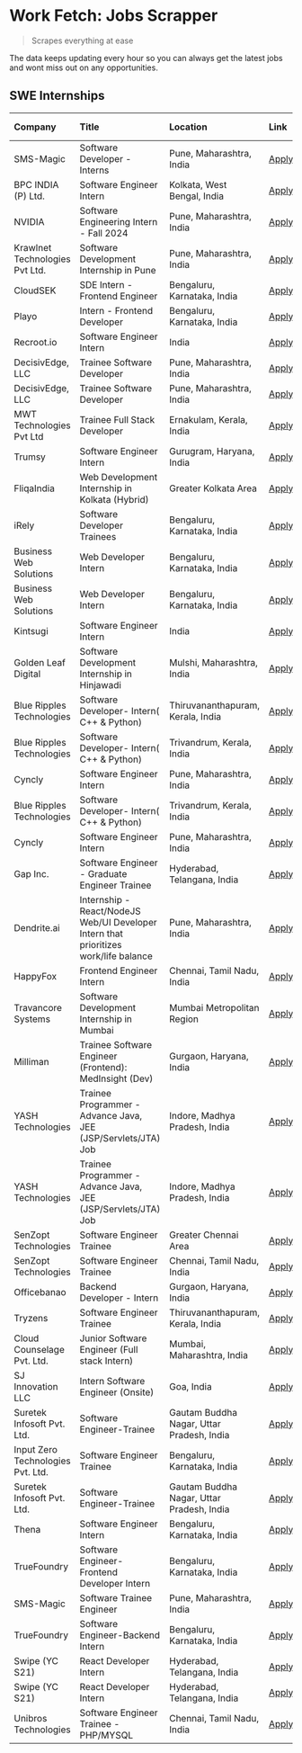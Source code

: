 # Work Fetch: Jobs Scrapper
> Scrapes everything at ease

The data keeps updating every hour so you can always get the latest jobs and wont miss out on any opportunities.

## SWE Internships
<!--START_SECTION:workfetch-->
| Company                           | Title                                                                                | Location                                  | Link                                                                                                                                                                                                                                                                                                  | Date Posted   |
|:----------------------------------|:-------------------------------------------------------------------------------------|:------------------------------------------|:------------------------------------------------------------------------------------------------------------------------------------------------------------------------------------------------------------------------------------------------------------------------------------------------------|:--------------|
| SMS-Magic                         | Software Developer -Interns                                                          | Pune, Maharashtra, India                  | [Apply](https://in.linkedin.com/jobs/view/software-developer-interns-at-sms-magic-3868627682?position=18&pageNum=0&refId=1Ol8urJxj%2FkMtq5Tf%2BJFvw%3D%3D&trackingId=YUROR1bvU11P%2Bb8PU3RB4A%3D%3D&trk=public_jobs_jserp-result_search-card)                                                         | 2024-03-24    |
| BPC INDIA (P) Ltd.                | Software Engineer Intern                                                             | Kolkata, West Bengal, India               | [Apply](https://in.linkedin.com/jobs/view/software-engineer-intern-at-bpc-india-p-ltd-3868269105?position=51&pageNum=0&refId=1Ol8urJxj%2FkMtq5Tf%2BJFvw%3D%3D&trackingId=upnqBrWjNMbRUBMqznj0lQ%3D%3D&trk=public_jobs_jserp-result_search-card)                                                       | 2024-03-24    |
| NVIDIA                            | Software Engineering Intern - Fall 2024                                              | Pune, Maharashtra, India                  | [Apply](https://in.linkedin.com/jobs/view/software-engineering-intern-fall-2024-at-nvidia-3868585188?position=23&pageNum=0&refId=1Ol8urJxj%2FkMtq5Tf%2BJFvw%3D%3D&trackingId=YC4ZYGx6x%2BtyiWO6ySt4wg%3D%3D&trk=public_jobs_jserp-result_search-card)                                                 | 2024-03-23    |
| Krawlnet Technologies Pvt Ltd.    | Software Development Internship in Pune                                              | Pune, Maharashtra, India                  | [Apply](https://in.linkedin.com/jobs/view/software-development-internship-in-pune-at-krawlnet-technologies-pvt-ltd-3868318801?position=6&pageNum=0&refId=1Ol8urJxj%2FkMtq5Tf%2BJFvw%3D%3D&trackingId=c%2Bc%2BaNIgoMAUW753seysLg%3D%3D&trk=public_jobs_jserp-result_search-card)                       | 2024-03-22    |
| CloudSEK                          | SDE Intern - Frontend Engineer                                                       | Bengaluru, Karnataka, India               | [Apply](https://in.linkedin.com/jobs/view/sde-intern-frontend-engineer-at-cloudsek-3866616176?position=11&pageNum=0&refId=1Ol8urJxj%2FkMtq5Tf%2BJFvw%3D%3D&trackingId=pQSiZQ16%2FlMpjlafHXIpGA%3D%3D&trk=public_jobs_jserp-result_search-card)                                                        | 2024-03-22    |
| Playo                             | Intern - Frontend Developer                                                          | Bengaluru, Karnataka, India               | [Apply](https://in.linkedin.com/jobs/view/intern-frontend-developer-at-playo-3864131172?position=17&pageNum=0&refId=1Ol8urJxj%2FkMtq5Tf%2BJFvw%3D%3D&trackingId=8tdowXeunVXV72GicOoQUg%3D%3D&trk=public_jobs_jserp-result_search-card)                                                                | 2024-03-22    |
| Recroot.io                        | Software Engineer Intern                                                             | India                                     | [Apply](https://in.linkedin.com/jobs/view/software-engineer-intern-at-recroot-io-3865016461?position=24&pageNum=0&refId=1Ol8urJxj%2FkMtq5Tf%2BJFvw%3D%3D&trackingId=jD1q0kg9onB9K4dT%2BCwtww%3D%3D&trk=public_jobs_jserp-result_search-card)                                                          | 2024-03-22    |
| DecisivEdge, LLC                  | Trainee Software Developer                                                           | Pune, Maharashtra, India                  | [Apply](https://in.linkedin.com/jobs/view/trainee-software-developer-at-decisivedge-llc-3853425558?position=27&pageNum=0&refId=1Ol8urJxj%2FkMtq5Tf%2BJFvw%3D%3D&trackingId=SiUGWG1imCZpwJIPVhGEZA%3D%3D&trk=public_jobs_jserp-result_search-card)                                                     | 2024-03-22    |
| DecisivEdge, LLC                  | Trainee Software Developer                                                           | Pune, Maharashtra, India                  | [Apply](https://in.linkedin.com/jobs/view/trainee-software-developer-at-decisivedge-llc-3853425558?position=2&pageNum=2&refId=13qenify8JldJUPzuYwGJg%3D%3D&trackingId=85eLmW1%2B1GeYt2wYd0qcUA%3D%3D&trk=public_jobs_jserp-result_search-card)                                                        | 2024-03-22    |
| MWT Technologies Pvt Ltd          | Trainee Full Stack Developer                                                         | Ernakulam, Kerala, India                  | [Apply](https://in.linkedin.com/jobs/view/trainee-full-stack-developer-at-mwt-technologies-pvt-ltd-3863344037?position=14&pageNum=0&refId=1Ol8urJxj%2FkMtq5Tf%2BJFvw%3D%3D&trackingId=mO6czog3KHWLaAyCXmzhWg%3D%3D&trk=public_jobs_jserp-result_search-card)                                          | 2024-03-20    |
| Trumsy                            | Software Engineer Intern                                                             | Gurugram, Haryana, India                  | [Apply](https://in.linkedin.com/jobs/view/software-engineer-intern-at-trumsy-3864795201?position=54&pageNum=0&refId=1Ol8urJxj%2FkMtq5Tf%2BJFvw%3D%3D&trackingId=aOQ8KBVkjnRi%2BKQMEmnhiQ%3D%3D&trk=public_jobs_jserp-result_search-card)                                                              | 2024-03-20    |
| FliqaIndia                        | Web Development Internship in Kolkata (Hybrid)                                       | Greater Kolkata Area                      | [Apply](https://in.linkedin.com/jobs/view/web-development-internship-in-kolkata-hybrid-at-fliqaindia-3864372048?position=55&pageNum=0&refId=1Ol8urJxj%2FkMtq5Tf%2BJFvw%3D%3D&trackingId=3Zd4DKPkVmq8ZN6jimnDpg%3D%3D&trk=public_jobs_jserp-result_search-card)                                        | 2024-03-19    |
| iRely                             | Software Developer Trainees                                                          | Bengaluru, Karnataka, India               | [Apply](https://in.linkedin.com/jobs/view/software-developer-trainees-at-irely-3860566039?position=4&pageNum=0&refId=1Ol8urJxj%2FkMtq5Tf%2BJFvw%3D%3D&trackingId=8viCB7JW%2BnpkjMAToBg31A%3D%3D&trk=public_jobs_jserp-result_search-card)                                                             | 2024-03-18    |
| Business Web Solutions            | Web Developer Intern                                                                 | Bengaluru, Karnataka, India               | [Apply](https://in.linkedin.com/jobs/view/web-developer-intern-at-business-web-solutions-3860721170?position=29&pageNum=0&refId=1Ol8urJxj%2FkMtq5Tf%2BJFvw%3D%3D&trackingId=Bfn36vsx5gH6zVEBfvuDfw%3D%3D&trk=public_jobs_jserp-result_search-card)                                                    | 2024-03-17    |
| Business Web Solutions            | Web Developer Intern                                                                 | Bengaluru, Karnataka, India               | [Apply](https://in.linkedin.com/jobs/view/web-developer-intern-at-business-web-solutions-3860721170?position=4&pageNum=2&refId=13qenify8JldJUPzuYwGJg%3D%3D&trackingId=iFTHTf12ygbPfJTHbRFDcg%3D%3D&trk=public_jobs_jserp-result_search-card)                                                         | 2024-03-17    |
| Kintsugi                          | Software Engineer Intern                                                             | India                                     | [Apply](https://in.linkedin.com/jobs/view/software-engineer-intern-at-kintsugi-3857074071?position=46&pageNum=0&refId=1Ol8urJxj%2FkMtq5Tf%2BJFvw%3D%3D&trackingId=FX3hNkkRzxqtF4M7PD5cFA%3D%3D&trk=public_jobs_jserp-result_search-card)                                                              | 2024-03-16    |
| Golden Leaf Digital               | Software Development Internship in Hinjawadi                                         | Mulshi, Maharashtra, India                | [Apply](https://in.linkedin.com/jobs/view/software-development-internship-in-hinjawadi-at-golden-leaf-digital-3858085305?position=12&pageNum=0&refId=1Ol8urJxj%2FkMtq5Tf%2BJFvw%3D%3D&trackingId=I0fbORb%2F4YE8eC2nyay5GQ%3D%3D&trk=public_jobs_jserp-result_search-card)                             | 2024-03-15    |
| Blue Ripples Technologies         | Software Developer- Intern( C++ & Python)                                            | Thiruvananthapuram, Kerala, India         | [Apply](https://in.linkedin.com/jobs/view/software-developer-intern-c%2B%2B-python-at-blue-ripples-technologies-3855594494?position=25&pageNum=0&refId=1Ol8urJxj%2FkMtq5Tf%2BJFvw%3D%3D&trackingId=Krxv9LJ%2BAjtsyqgg6iQFoA%3D%3D&trk=public_jobs_jserp-result_search-card)                           | 2024-03-14    |
| Blue Ripples Technologies         | Software Developer- Intern( C++  & Python)                                           | Trivandrum, Kerala, India                 | [Apply](https://in.linkedin.com/jobs/view/software-developer-intern-c%2B%2B-python-at-blue-ripples-technologies-3856150730?position=30&pageNum=0&refId=1Ol8urJxj%2FkMtq5Tf%2BJFvw%3D%3D&trackingId=DL%2BtSgzuWu3F0Cl5Tp8bhA%3D%3D&trk=public_jobs_jserp-result_search-card)                           | 2024-03-13    |
| Cyncly                            | Software Engineer Intern                                                             | Pune, Maharashtra, India                  | [Apply](https://in.linkedin.com/jobs/view/software-engineer-intern-at-cyncly-3853990178?position=33&pageNum=0&refId=1Ol8urJxj%2FkMtq5Tf%2BJFvw%3D%3D&trackingId=HJsWiiyQc2B95C3ivF58%2BA%3D%3D&trk=public_jobs_jserp-result_search-card)                                                              | 2024-03-13    |
| Blue Ripples Technologies         | Software Developer- Intern( C++  & Python)                                           | Trivandrum, Kerala, India                 | [Apply](https://in.linkedin.com/jobs/view/software-developer-intern-c%2B%2B-python-at-blue-ripples-technologies-3856150730?position=5&pageNum=2&refId=13qenify8JldJUPzuYwGJg%3D%3D&trackingId=lCMn4pWlRuM57lbl8IMxLg%3D%3D&trk=public_jobs_jserp-result_search-card)                                  | 2024-03-13    |
| Cyncly                            | Software Engineer Intern                                                             | Pune, Maharashtra, India                  | [Apply](https://in.linkedin.com/jobs/view/software-engineer-intern-at-cyncly-3853990178?position=8&pageNum=2&refId=13qenify8JldJUPzuYwGJg%3D%3D&trackingId=N%2B2u5HFVYtkRlXrM%2BLKQPA%3D%3D&trk=public_jobs_jserp-result_search-card)                                                                 | 2024-03-13    |
| Gap Inc.                          | Software Engineer - Graduate Engineer Trainee                                        | Hyderabad, Telangana, India               | [Apply](https://in.linkedin.com/jobs/view/software-engineer-graduate-engineer-trainee-at-gap-inc-3853818960?position=7&pageNum=0&refId=1Ol8urJxj%2FkMtq5Tf%2BJFvw%3D%3D&trackingId=QnNPb2l1NT6BeMfss23U2A%3D%3D&trk=public_jobs_jserp-result_search-card)                                             | 2024-03-12    |
| Dendrite.ai                       | Internship - React/NodeJS Web/UI Developer Intern that prioritizes work/life balance | Pune, Maharashtra, India                  | [Apply](https://in.linkedin.com/jobs/view/internship-react-nodejs-web-ui-developer-intern-that-prioritizes-work-life-balance-at-dendrite-ai-3853583200?position=41&pageNum=0&refId=1Ol8urJxj%2FkMtq5Tf%2BJFvw%3D%3D&trackingId=ZDdB4NmqDt3qM9vLwo4X5A%3D%3D&trk=public_jobs_jserp-result_search-card) | 2024-03-12    |
| HappyFox                          | Frontend Engineer Intern                                                             | Chennai, Tamil Nadu, India                | [Apply](https://in.linkedin.com/jobs/view/frontend-engineer-intern-at-happyfox-3848357951?position=48&pageNum=0&refId=1Ol8urJxj%2FkMtq5Tf%2BJFvw%3D%3D&trackingId=WG7PHg0mC0gh0PXjKt6upA%3D%3D&trk=public_jobs_jserp-result_search-card)                                                              | 2024-03-07    |
| Travancore Systems                | Software Development Internship in Mumbai                                            | Mumbai Metropolitan Region                | [Apply](https://in.linkedin.com/jobs/view/software-development-internship-in-mumbai-at-travancore-systems-3847706952?position=50&pageNum=0&refId=1Ol8urJxj%2FkMtq5Tf%2BJFvw%3D%3D&trackingId=YEejQ5psTWPO0esFxOsrQg%3D%3D&trk=public_jobs_jserp-result_search-card)                                   | 2024-03-05    |
| Milliman                          | Trainee Software Engineer (Frontend): MedInsight (Dev)                               | Gurgaon, Haryana, India                   | [Apply](https://in.linkedin.com/jobs/view/trainee-software-engineer-frontend-medinsight-dev-at-milliman-3792874280?position=9&pageNum=0&refId=1Ol8urJxj%2FkMtq5Tf%2BJFvw%3D%3D&trackingId=SXzXKk%2B11Muq93A2QuTIgA%3D%3D&trk=public_jobs_jserp-result_search-card)                                    | 2024-03-01    |
| YASH Technologies                 | Trainee Programmer - Advance Java, JEE (JSP/Servlets/JTA) Job                        | Indore, Madhya Pradesh, India             | [Apply](https://in.linkedin.com/jobs/view/trainee-programmer-advance-java-jee-jsp-servlets-jta-job-at-yash-technologies-3811759183?position=31&pageNum=0&refId=1Ol8urJxj%2FkMtq5Tf%2BJFvw%3D%3D&trackingId=hY1JJmtaSHR1BWzEVVM4Mw%3D%3D&trk=public_jobs_jserp-result_search-card)                     | 2024-02-13    |
| YASH Technologies                 | Trainee Programmer - Advance Java, JEE (JSP/Servlets/JTA) Job                        | Indore, Madhya Pradesh, India             | [Apply](https://in.linkedin.com/jobs/view/trainee-programmer-advance-java-jee-jsp-servlets-jta-job-at-yash-technologies-3811759183?position=6&pageNum=2&refId=13qenify8JldJUPzuYwGJg%3D%3D&trackingId=DZ9ExuQm%2BxNUlUYBnBTkWA%3D%3D&trk=public_jobs_jserp-result_search-card)                        | 2024-02-13    |
| SenZopt Technologies              | Software Engineer Trainee                                                            | Greater Chennai Area                      | [Apply](https://in.linkedin.com/jobs/view/software-engineer-trainee-at-senzopt-technologies-3827688781?position=42&pageNum=0&refId=1Ol8urJxj%2FkMtq5Tf%2BJFvw%3D%3D&trackingId=XatlGHUikNkzbjG3lEn1HA%3D%3D&trk=public_jobs_jserp-result_search-card)                                                 | 2024-02-12    |
| SenZopt Technologies              | Software Engineer Trainee                                                            | Chennai, Tamil Nadu, India                | [Apply](https://in.linkedin.com/jobs/view/software-engineer-trainee-at-senzopt-technologies-3827686880?position=59&pageNum=0&refId=1Ol8urJxj%2FkMtq5Tf%2BJFvw%3D%3D&trackingId=uqtJ%2BCeTycIin5BJz%2FQeig%3D%3D&trk=public_jobs_jserp-result_search-card)                                             | 2024-02-12    |
| Officebanao                       | Backend Developer - Intern                                                           | Gurgaon, Haryana, India                   | [Apply](https://in.linkedin.com/jobs/view/backend-developer-intern-at-officebanao-3814263731?position=37&pageNum=0&refId=1Ol8urJxj%2FkMtq5Tf%2BJFvw%3D%3D&trackingId=%2BfpIzUovxRiCc3uLf3xtgw%3D%3D&trk=public_jobs_jserp-result_search-card)                                                         | 2024-01-31    |
| Tryzens                           | Software Engineer Trainee                                                            | Thiruvananthapuram, Kerala, India         | [Apply](https://in.linkedin.com/jobs/view/software-engineer-trainee-at-tryzens-3809363491?position=44&pageNum=0&refId=1Ol8urJxj%2FkMtq5Tf%2BJFvw%3D%3D&trackingId=l8hY%2FAangExA2IsAUa9biA%3D%3D&trk=public_jobs_jserp-result_search-card)                                                            | 2024-01-18    |
| Cloud Counselage Pvt. Ltd.        | Junior Software Engineer (Full stack Intern)                                         | Mumbai, Maharashtra, India                | [Apply](https://in.linkedin.com/jobs/view/junior-software-engineer-full-stack-intern-at-cloud-counselage-pvt-ltd-3803132814?position=36&pageNum=0&refId=1Ol8urJxj%2FkMtq5Tf%2BJFvw%3D%3D&trackingId=qFEIQ8BZ1tCSvzyJcOV9zg%3D%3D&trk=public_jobs_jserp-result_search-card)                            | 2024-01-11    |
| SJ Innovation LLC                 | Intern Software Engineer (Onsite)                                                    | Goa, India                                | [Apply](https://in.linkedin.com/jobs/view/intern-software-engineer-onsite-at-sj-innovation-llc-3799959011?position=52&pageNum=0&refId=1Ol8urJxj%2FkMtq5Tf%2BJFvw%3D%3D&trackingId=EKj10my59tTK%2Bb1gumykow%3D%3D&trk=public_jobs_jserp-result_search-card)                                            | 2024-01-11    |
| Suretek Infosoft Pvt. Ltd.        | Software Engineer-Trainee                                                            | Gautam Buddha Nagar, Uttar Pradesh, India | [Apply](https://in.linkedin.com/jobs/view/software-engineer-trainee-at-suretek-infosoft-pvt-ltd-3800934643?position=32&pageNum=0&refId=1Ol8urJxj%2FkMtq5Tf%2BJFvw%3D%3D&trackingId=VwOlxYtmu8fhHMvnxlV7Aw%3D%3D&trk=public_jobs_jserp-result_search-card)                                             | 2024-01-09    |
| Input Zero Technologies Pvt. Ltd. | Software Engineer Trainee                                                            | Bengaluru, Karnataka, India               | [Apply](https://in.linkedin.com/jobs/view/software-engineer-trainee-at-input-zero-technologies-pvt-ltd-3800927643?position=39&pageNum=0&refId=1Ol8urJxj%2FkMtq5Tf%2BJFvw%3D%3D&trackingId=WfXW2CVV1vbSRmuW5J%2FXuw%3D%3D&trk=public_jobs_jserp-result_search-card)                                    | 2024-01-09    |
| Suretek Infosoft Pvt. Ltd.        | Software Engineer-Trainee                                                            | Gautam Buddha Nagar, Uttar Pradesh, India | [Apply](https://in.linkedin.com/jobs/view/software-engineer-trainee-at-suretek-infosoft-pvt-ltd-3800934643?position=7&pageNum=2&refId=13qenify8JldJUPzuYwGJg%3D%3D&trackingId=0Zi7BwHtLsHixrjr%2FYHtHA%3D%3D&trk=public_jobs_jserp-result_search-card)                                                | 2024-01-09    |
| Thena                             | Software Engineer Intern                                                             | Bengaluru, Karnataka, India               | [Apply](https://in.linkedin.com/jobs/view/software-engineer-intern-at-thena-3778731751?position=22&pageNum=0&refId=1Ol8urJxj%2FkMtq5Tf%2BJFvw%3D%3D&trackingId=ZI2bNUZIju6z6cST4i7XQg%3D%3D&trk=public_jobs_jserp-result_search-card)                                                                 | 2023-12-05    |
| TrueFoundry                       | Software Engineer- Frontend Developer Intern                                         | Bengaluru, Karnataka, India               | [Apply](https://in.linkedin.com/jobs/view/software-engineer-frontend-developer-intern-at-truefoundry-3790095058?position=21&pageNum=0&refId=1Ol8urJxj%2FkMtq5Tf%2BJFvw%3D%3D&trackingId=DxPZwMX2MZGbokLzYTPT5A%3D%3D&trk=public_jobs_jserp-result_search-card)                                        | 2023-11-24    |
| SMS-Magic                         | Software Trainee Engineer                                                            | Pune, Maharashtra, India                  | [Apply](https://in.linkedin.com/jobs/view/software-trainee-engineer-at-sms-magic-3761409781?position=38&pageNum=0&refId=1Ol8urJxj%2FkMtq5Tf%2BJFvw%3D%3D&trackingId=JmfZL4t%2Bt0F7RQRu5nD1ug%3D%3D&trk=public_jobs_jserp-result_search-card)                                                          | 2023-11-16    |
| TrueFoundry                       | Software Engineer-Backend Intern                                                     | Bengaluru, Karnataka, India               | [Apply](https://in.linkedin.com/jobs/view/software-engineer-backend-intern-at-truefoundry-3779508170?position=40&pageNum=0&refId=1Ol8urJxj%2FkMtq5Tf%2BJFvw%3D%3D&trackingId=PifGEATBQ1YoPbs9V68QVw%3D%3D&trk=public_jobs_jserp-result_search-card)                                                   | 2023-11-10    |
| Swipe (YC S21)                    | React Developer Intern                                                               | Hyderabad, Telangana, India               | [Apply](https://in.linkedin.com/jobs/view/react-developer-intern-at-swipe-yc-s21-3737600089?position=26&pageNum=0&refId=1Ol8urJxj%2FkMtq5Tf%2BJFvw%3D%3D&trackingId=K5Kj5GaVy4aJyLbwh%2B7psg%3D%3D&trk=public_jobs_jserp-result_search-card)                                                          | 2023-10-13    |
| Swipe (YC S21)                    | React Developer Intern                                                               | Hyderabad, Telangana, India               | [Apply](https://in.linkedin.com/jobs/view/react-developer-intern-at-swipe-yc-s21-3737600089?position=1&pageNum=2&refId=13qenify8JldJUPzuYwGJg%3D%3D&trackingId=0T%2Flo8gcqHa9sT0qAYwPpw%3D%3D&trk=public_jobs_jserp-result_search-card)                                                               | 2023-10-13    |
| Unibros Technologies              | Software Engineer Trainee - PHP/MYSQL                                                | Chennai, Tamil Nadu, India                | [Apply](https://in.linkedin.com/jobs/view/software-engineer-trainee-php-mysql-at-unibros-technologies-3656599241?position=45&pageNum=0&refId=1Ol8urJxj%2FkMtq5Tf%2BJFvw%3D%3D&trackingId=R%2FsLYHq0%2BOq%2FWzviHXpcjQ%3D%3D&trk=public_jobs_jserp-result_search-card)                                 | 2023-06-12    |
<!--END_SECTION:workfetch-->
